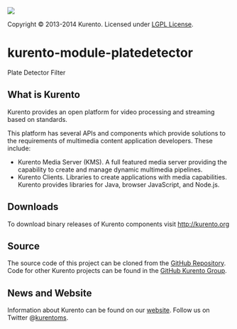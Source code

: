 [![][KurentoImage]][website]

Copyright © 2013-2014 Kurento. Licensed under [LGPL License].

kurento-module-platedetector
============
Plate Detector Filter


What is Kurento
---------------
Kurento provides an open platform for video processing and streaming
based on standards.

This platform has several APIs and components which provide solutions
to the requirements of multimedia content application developers.
These include:

  * Kurento Media Server (KMS). A full featured media server providing
    the capability to create and manage dynamic multimedia pipelines.
  * Kurento Clients. Libraries to create applications with media
    capabilities. Kurento provides libraries for Java, browser JavaScript,
    and Node.js.

Downloads
---------
To download binary releases of Kurento components visit http://kurento.org

Source
------
The source code of this project can be cloned from the [GitHub Repository].
Code for other Kurento projects can be found in the [GitHub Kurento Group].

News and Website
----------------
Information about Kurento can be found on our [website].
Follow us on Twitter @[kurentoms].

[KurentoImage]: https://avatars1.githubusercontent.com/u/5392839?s=120
[LGPL License]: http://www.gnu.org/licenses/lgpl-2.1.html
[GitHub Repository]: https://github.com/kurento/kurento-module-platedetector
[GitHub Kurento Group]: https://github.com/kurento
[website]: http://kurento.org
[kurentoms]: http://twitter.com/kurentoms

